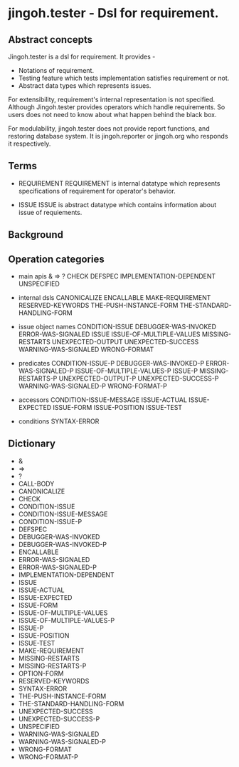 # jingoh.tester - Dsl for requirement.

## Abstract concepts
Jingoh.tester is a dsl for requirement.
It provides -
* Notations of requirement.
* Testing feature which tests implementation satisfies requirement or not.
* Abstract data types which represents issues.

For extensibility, requirement's internal representation is not specified.
Although Jingoh.tester provides operators which handle requirements.
So users does not need to know about what happen behind the black box.

For modulability, jingoh.tester does not provide report functions, and restoring database system.
It is jingoh.reporter or jingoh.org who responds it respectively.

## Terms

* REQUIREMENT
REQUIREMENT is internal datatype which represents specifications of requirement for operator's behavior.

* ISSUE
ISSUE is abstract datatype which contains information about issue of requiements.

## Background

## Operation categories

* main apis
& => ?  CHECK DEFSPEC IMPLEMENTATION-DEPENDENT UNSPECIFIED

* internal dsls
CANONICALIZE ENCALLABLE MAKE-REQUIREMENT RESERVED-KEYWORDS THE-PUSH-INSTANCE-FORM THE-STANDARD-HANDLING-FORM

* issue object names
CONDITION-ISSUE DEBUGGER-WAS-INVOKED ERROR-WAS-SIGNALED ISSUE ISSUE-OF-MULTIPLE-VALUES MISSING-RESTARTS UNEXPECTED-OUTPUT UNEXPECTED-SUCCESS WARNING-WAS-SIGNALED WRONG-FORMAT

* predicates
CONDITION-ISSUE-P DEBUGGER-WAS-INVOKED-P ERROR-WAS-SIGNALED-P ISSUE-OF-MULTIPLE-VALUES-P ISSUE-P MISSING-RESTARTS-P UNEXPECTED-OUTPUT-P UNEXPECTED-SUCCESS-P WARNING-WAS-SIGNALED-P WRONG-FORMAT-P

* accessors
CONDITION-ISSUE-MESSAGE ISSUE-ACTUAL ISSUE-EXPECTED ISSUE-FORM ISSUE-POSITION ISSUE-TEST

* conditions
SYNTAX-ERROR

## Dictionary

* &
* =>
* ?
* CALL-BODY
* CANONICALIZE
* CHECK
* CONDITION-ISSUE
* CONDITION-ISSUE-MESSAGE
* CONDITION-ISSUE-P
* DEFSPEC
* DEBUGGER-WAS-INVOKED
* DEBUGGER-WAS-INVOKED-P
* ENCALLABLE
* ERROR-WAS-SIGNALED
* ERROR-WAS-SIGNALED-P
* IMPLEMENTATION-DEPENDENT
* ISSUE
* ISSUE-ACTUAL
* ISSUE-EXPECTED
* ISSUE-FORM
* ISSUE-OF-MULTIPLE-VALUES
* ISSUE-OF-MULTIPLE-VALUES-P
* ISSUE-P
* ISSUE-POSITION
* ISSUE-TEST
* MAKE-REQUIREMENT
* MISSING-RESTARTS
* MISSING-RESTARTS-P
* OPTION-FORM
* RESERVED-KEYWORDS
* SYNTAX-ERROR
* THE-PUSH-INSTANCE-FORM
* THE-STANDARD-HANDLING-FORM
* UNEXPECTED-SUCCESS
* UNEXPECTED-SUCCESS-P
* UNSPECIFIED
* WARNING-WAS-SIGNALED
* WARNING-WAS-SIGNALED-P
* WRONG-FORMAT
* WRONG-FORMAT-P
